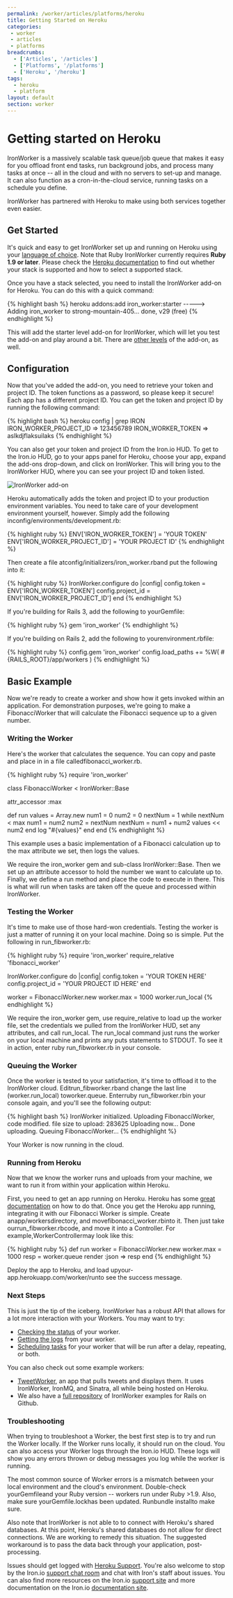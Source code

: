 ```yaml
---
permalink: /worker/articles/platforms/heroku
title: Getting Started on Heroku
categories:
 - worker
 - articles
 - platforms
breadcrumbs:
  - ['Articles', '/articles']
  - ['Platforms', '/platforms']
  - ['Heroku', '/heroku']
tags:
  - heroku
  - platform
layout: default
section: worker
---
```


# Getting started on Heroku

IronWorker is a massively scalable task queue/job queue that makes it easy for you offload front end tasks, run background jobs, and process many tasks at once -- all in the cloud and with no servers to set-up and manage. It can also function as a cron-in-the-cloud service, running tasks on a schedule you define.

IronWorker has partnered with Heroku to make using both services together even easier.

## Get Started

It's quick and easy to get IronWorker set up and running on Heroku using your [language of choice](http://docs.iron.io/worker#TOC-Clients). Note that Ruby IronWorker currently requires **Ruby 1.9 or later**. Please check the [Heroku documentation](http://devcenter.heroku.com/articles/stack) to find out whether your stack is supported and how to select a supported stack.

Once you have a stack selected, you need to install the IronWorker add-on for Heroku. You can do this with a quick command:

{% highlight bash %}
heroku addons:add iron_worker:starter
-----> Adding iron_worker to strong-mountain-405... done, v29 (free)
{% endhighlight %}

This will add the starter level add-on for IronWorker, which will let you test the add-on and play around a bit. There are [other levels](http://addons.heroku.com/iron_worker) of the add-on, as well.

## Configuration

Now that you've added the add-on, you need to retrieve your token and project ID. The token functions as a password, so please keep it secure! Each app has a different project ID. You can get the token and project ID by running the following command:

{% highlight bash %}
heroku config | grep IRON
IRON_WORKER_PROJECT_ID => 123456789
IRON_WORKER_TOKEN      => aslkdjflaksuilaks
{% endhighlight %}

You can also get your token and project ID from the Iron.io HUD. To get to the Iron.io HUD, go to your apps panel for Heroku, choose your app, expand the add-ons drop-down, and click on IronWorker. This will bring you to the IronWorker HUD, where you can see your project ID and token listed.

![IronWorker add-on](http://i.imgur.com/dFQoH.png)

Heroku automatically adds the token and project ID to your production environment variables. You need to take care of your development environment yourself, however. Simply add the following in<span class="fixed-width">config/environments/development.rb</span>:

{% highlight ruby %}
ENV['IRON_WORKER_TOKEN'] = 'YOUR TOKEN'
ENV['IRON_WORKER_PROJECT_ID'] = 'YOUR PROJECT ID'
{% endhighlight %}

Then create a file at<span class="fixed-width">config/initializers/iron_worker.rb</span>and put the following into it:

{% highlight ruby %}
IronWorker.configure do |config|
  config.token = ENV['IRON_WORKER_TOKEN']
  config.project_id = ENV['IRON_WORKER_PROJECT_ID']
end
{% endhighlight %}

If you're building for Rails 3, add the following to your<span class="fixed-width">Gemfile</span>:

{% highlight ruby %}
gem 'iron_worker'
{% endhighlight %}

If you're building on Rails 2, add the following to your<span class="fixed-width">environment.rb</span>file:

{% highlight ruby %}
config.gem 'iron_worker'
config.load_paths += %W( #{RAILS_ROOT}/app/workers )
{% endhighlight %}

## Basic Example

Now we're ready to create a worker and show how it gets invoked within an application. For demonstration purposes, we're going to make a FibonacciWorker that will calculate the Fibonacci sequence up to a given number.

### Writing the Worker

Here's the worker that calculates the sequence. You can copy and paste and place in in a file called<span class="fixed-width">fibonacci_worker.rb</span>.

{% highlight ruby %}
require 'iron_worker'

class FibonacciWorker < IronWorker::Base

  attr_accessor :max

  def run
    values = Array.new
    num1 = 0
    num2 = 0
    nextNum = 1
    while nextNum < max
      num1 = num2
      num2 = nextNum
      nextNum = num1 + num2
      values << num2
    end
    log "#{values}"
  end
end
{% endhighlight %}

This example uses a basic implementation of a Fibonacci calculation up to the max attribute we set, then logs the values.

We require the <span class="fixed-width">iron_worker</span> gem and sub-class <span class="fixed-width">IronWorker::Base</span>. Then we set up an attribute accessor to hold the number we want to calculate up to. Finally, we define a run method and place the code to execute in there. This is what will run when tasks are taken off the queue and processed within IronWorker.

### Testing the Worker

It's time to make use of those hard-won credentials. Testing the worker is just a matter of running it on your local machine. Doing so is simple. Put the following in <span class="fixed-width">run_fibworker.rb</span>:

{% highlight ruby %}
require 'iron_worker'
require_relative 'fibonacci_worker'

IronWorker.configure do |config|
  config.token = 'YOUR TOKEN HERE'
  config.project_id = 'YOUR PROJECT ID HERE'
end

worker = FibonacciWorker.new
worker.max = 1000
worker.run_local
{% endhighlight %}

We require the <span class="fixed-width">iron_worker</span> gem, use <span class="fixed-width">require_relative</span> to load up the worker file, set the credentials we pulled from the IronWorker HUD, set any attributes, and call <span class="fixed-width">run_local</span>. The <span class="fixed-width">run_local</span> command just runs the worker on your local machine and prints any puts statements to STDOUT. To see it in action, enter <span class="fixed-width">ruby run_fibworker.rb</span> in your console.

### Queuing the Worker

Once the worker is tested to your satisfaction, it's time to offload it to the IronWorker cloud. Edit<span class="fixed-width">run_fibworker.rb</span>and change the last line (<span class="fixed-width">worker.run_local</span>) to<span class="fixed-width">worker.queue</span>. Enter<span class="fixed-width">ruby run_fibworker.rb</span>in your console again, and you'll see the following output:

{% highlight bash %}
IronWorker initialized.
Uploading FibonacciWorker, code modified.
file size to upload: 283625
Uploading now...
Done uploading.
Queuing FibonacciWorker...
{% endhighlight %}

Your Worker is now running in the cloud.

### Running from Heroku

Now that we know the worker runs and uploads from your machine, we want to run it from within your application within Heroku.

First, you need to get an app running on Heroku. Heroku has some [great documentation](http://devcenter.heroku.com/articles/rails3) on how to do that. Once you get the Heroku app running, integrating it with our Fibonacci Worker is simple. Create an<span class="fixed-width">app/workers</span>directory, and move<span class="fixed-width">fibonacci_worker.rb</span>into it. Then just take our<span class="fixed-width">run_fibworker.rb</span>code, and move it into a Controller. For example,<span class="fixed-width">WorkerController</span>may look like this:

{% highlight ruby %}
def run
  worker = FibonacciWorker.new
  worker.max = 1000
  resp = worker.queue
  render :json => resp
end
{% endhighlight %}

Deploy the app to Heroku, and load up<span class="fixed-width">your-app.herokuapp.com/worker/run</span>to see the success message.

### Next Steps

This is just the tip of the iceberg. IronWorker has a robust API that allows for a lot more interaction with your Workers. You may want to try:

 * [Checking the status](http://docs.iron.io/worker/ruby/fibonacci-worker#TOC-Checking-the-Status-of-Your-Worker) of your worker.
 * [Getting the logs](http://docs.iron.io/worker/ruby/fibonacc-worker#TOC-Getting-Your-Worker-Logs) from your worker.
 * [Scheduling tasks](http://docs.iron.io/worker/ruby/fibonacci-worker#TOC-Scheduling-Tasks) for your worker that will be run after a delay, repeating, or both.

You can also check out some example workers:

* [TweetWorker](https://github.com/iron-io/heroku_sinatra_example), an app that pulls tweets and displays them. It uses IronWorker, IronMQ, and Sinatra, all while being hosted on Heroku.
* We also have a [full repository](https://github.com/iron-io/iron_worker_examples) of IronWorker examples for Rails on Github.

### Troubleshooting

When trying to troubleshoot a Worker, the best first step is to try and run the Worker locally. If the Worker runs locally, it should run on the cloud. You can also access your Worker logs through the Iron.io HUD. These logs will show you any errors thrown or debug messages you log while the worker is running.

The most common source of Worker errors is a mismatch between your local environment and the cloud's environment. Double-check your<span class="fixed-width">Gemfile</span>and your Ruby version -- workers run under Ruby >1.9. Also, make sure your<span class="fixed-width">Gemfile.lock</span>has been updated. Run<span class="fixed-width">bundle install</span>to make sure.

Also note that IronWorker is not able to to connect with Heroku's shared databases. At this point, Heroku's shared databases do not allow for direct connections. We are working to remedy this situation. The suggested workaround is to pass the data back through your application, post-processing.

Issues should get logged with [Heroku Support](https://support.heroku.com). You're also welcome to stop by the Iron.io [support chat room](http://www.hipchat.com/gNWgTiqIC) and chat with Iron's staff about issues. You can also find more resources on the Iron.io [support site](http://support.iron.io) and more documentation on the Iron.io [documentation site](http://docs.iron.io).
